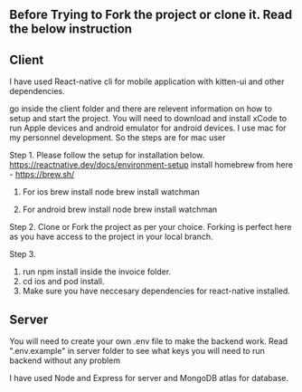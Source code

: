 ## Before Trying to Fork the project or clone it. Read the below instruction

## Client

I have used React-native cli for mobile application with kitten-ui and other dependencies.

go inside the client folder and there are relevent information on how to setup and start the project. You will need to download and install xCode to run Apple devices and android emulator for android devices. I use mac for my personnel development. So the steps are for mac user

Step 1.
Please follow the setup for installation below. https://reactnative.dev/docs/environment-setup
install homebrew from here - https://brew.sh/

  1. For ios 
     brew install node
     brew install watchman

  2. For android
     brew install node
     brew install watchman

Step 2.
Clone or Fork the project as per your choice. Forking is perfect here as you have access to the project in your local branch.

Step 3.
  1. run npm install inside the invoice folder. 
  2. cd ios and pod install.
  3. Make sure you have neccesary dependencies for react-native installed.

## Server

You will need to create your own .env file to make the backend work. Read ".env.example" in server folder to see what keys you will need to run backend without any problem

I have used Node and Express for server and MongoDB atlas for database. 
